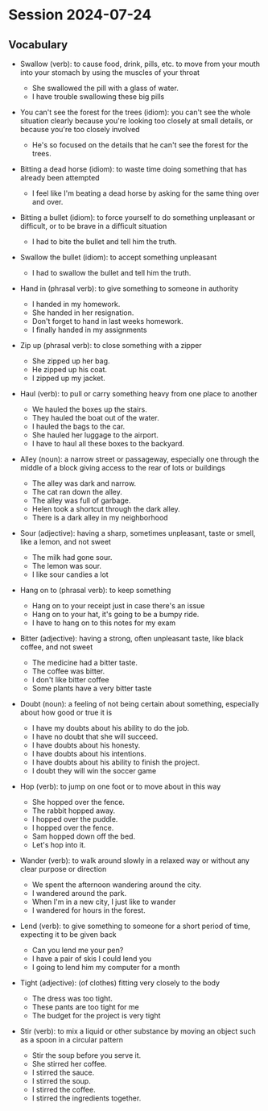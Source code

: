 # Session 2024-07-24

## Vocabulary

- Swallow (verb): to cause food, drink, pills, etc. to move from your mouth into your stomach by using the muscles of your throat

  - She swallowed the pill with a glass of water.
  - I have trouble swallowing these big pills

- You can't see the forest for the trees (idiom): you can't see the whole situation clearly because you're looking too closely at small details, or because you're too closely involved

  - He's so focused on the details that he can't see the forest for the trees.

- Bitting a dead horse (idiom): to waste time doing something that has already been attempted

  - I feel like I'm beating a dead horse by asking for the same thing over and over.

- Bitting a bullet (idiom): to force yourself to do something unpleasant or difficult, or to be brave in a difficult situation

  - I had to bite the bullet and tell him the truth.

- Swallow the bullet (idiom): to accept something unpleasant

  - I had to swallow the bullet and tell him the truth.

- Hand in (phrasal verb): to give something to someone in authority

  - I handed in my homework.
  - She handed in her resignation.
  - Don't forget to hand in last weeks homework.
  - I finally handed in my assignments

- Zip up (phrasal verb): to close something with a zipper

  - She zipped up her bag.
  - He zipped up his coat.
  - I zipped up my jacket.

- Haul (verb): to pull or carry something heavy from one place to another

  - We hauled the boxes up the stairs.
  - They hauled the boat out of the water.
  - I hauled the bags to the car.
  - She hauled her luggage to the airport.
  - I have to haul all these boxes to the backyard.

- Alley (noun): a narrow street or passageway, especially one through the middle of a block giving access to the rear of lots or buildings

  - The alley was dark and narrow.
  - The cat ran down the alley.
  - The alley was full of garbage.
  - Helen took a shortcut through the dark alley.
  - There is a dark alley in my neighborhood

- Sour (adjective): having a sharp, sometimes unpleasant, taste or smell, like a lemon, and not sweet

  - The milk had gone sour.
  - The lemon was sour.
  - I like sour candies a lot

- Hang on to (phrasal verb): to keep something

  - Hang on to your receipt just in case there's an issue
  - Hang on to your hat, it's going to be a bumpy ride.
  - I have to hang on to this notes for my exam

- Bitter (adjective): having a strong, often unpleasant taste, like black coffee, and not sweet

  - The medicine had a bitter taste.
  - The coffee was bitter.
  - I don't like bitter coffee
  - Some plants have a very bitter taste

- Doubt (noun): a feeling of not being certain about something, especially about how good or true it is

  - I have my doubts about his ability to do the job.
  - I have no doubt that she will succeed.
  - I have doubts about his honesty.
  - I have doubts about his intentions.
  - I have doubts about his ability to finish the project.
  - I doubt they will win the soccer game

- Hop (verb): to jump on one foot or to move about in this way

  - She hopped over the fence.
  - The rabbit hopped away.
  - I hopped over the puddle.
  - I hopped over the fence.
  - Sam hopped down off the bed.
  - Let's hop into it.

- Wander (verb): to walk around slowly in a relaxed way or without any clear purpose or direction

  - We spent the afternoon wandering around the city.
  - I wandered around the park.
  - When I'm in a new city, I just like to wander
  - I wandered for hours in the forest.

- Lend (verb): to give something to someone for a short period of time, expecting it to be given back

  - Can you lend me your pen?
  - I have a pair of skis I could lend you
  - I going to lend him my computer for a month

- Tight (adjective): (of clothes) fitting very closely to the body

  - The dress was too tight.
  - These pants are too tight for me
  - The budget for the project is very tight

- Stir (verb): to mix a liquid or other substance by moving an object such as a spoon in a circular pattern

  - Stir the soup before you serve it.
  - She stirred her coffee.
  - I stirred the sauce.
  - I stirred the soup.
  - I stirred the coffee.
  - I stirred the ingredients together.
